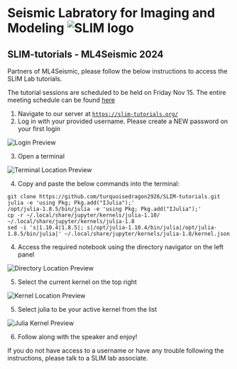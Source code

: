 # Seismic Labratory for Imaging and Modeling ![SLIM logo](images/slim.gif) 

## SLIM-tutorials - ML4Seismic 2024

Partners of ML4Seismic, please follow the below instructions to access the SLIM Lab tutorials. 

The tutorial sessions are scheduled to be held on Friday Nov 15. The entire meeting schedule can be found [here](https://slim.gatech.edu/content/ml4seismic-partners-meeting-2024)

1. Navigate to our server at [`https://slim-tutorials.org/`](https://slim-tutorials.org/)
2. Log in with your provided username. Please create a NEW password on your first login

![Login Preview](images/login.png)

3. Open a terminal 

![Terminal Location Preview](images/terminal.png)

4. Copy and paste the below commands into the terminal:

```
git clone https://github.com/turquoisedragon2926/SLIM-tutorials.git
julia -e 'using Pkg; Pkg.add("IJulia");'
/opt/julia-1.8.5/bin/julia -e 'using Pkg; Pkg.add("IJulia");'
cp -r ~/.local/share/jupyter/kernels/julia-1.10/ ~/.local/share/jupyter/kernels/julia-1.8
sed -i 's|1.10.4|1.8.5|; s|/opt/julia-1.10.4/bin/julia|/opt/julia-1.8.5/bin/julia|' ~/.local/share/jupyter/kernels/julia-1.8/kernel.json
```

4. Access the required notebook using the directory navigator on the left panel

![Directory Location Preview](images/directory.png)

5. Select the current kernel on the top right

![Kernel Location Preview](images/kernel.png)

5. Select julia to be your active kernel from the list

![Julia Kernel Preview](images/julia.png)

6. Follow along with the speaker and enjoy!

If you do not have access to a username or have any trouble following the instructions, please talk to a SLIM lab associate.
